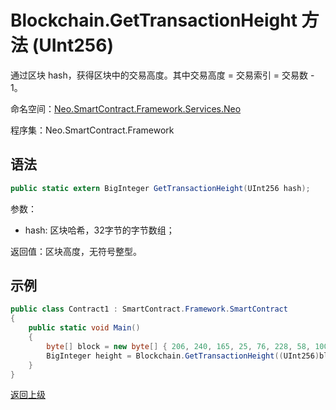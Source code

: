 # Blockchain.GetTransactionHeight 方法 (UInt256)

通过区块 hash，获得区块中的交易高度。其中交易高度 = 交易索引 = 交易数 - 1。

命名空间：[Neo.SmartContract.Framework.Services.Neo](../../neo.md)

程序集：Neo.SmartContract.Framework

## 语法

```c#
public static extern BigInteger GetTransactionHeight(UInt256 hash);
```
参数： 

- hash: 区块哈希，32字节的字节数组；

返回值：区块高度，无符号整型。

## 示例

```c#
public class Contract1 : SmartContract.Framework.SmartContract
{
    public static void Main()
    {
        byte[] block = new byte[] { 206, 240, 165, 25, 76, 228, 58, 100, 117, 184, 213, 171, 61, 96, 34, 234, 129, 116, 60, 232, 71, 11, 231, 143, 195, 123, 5, 190, 250, 182, 14, 152 };
        BigInteger height = Blockchain.GetTransactionHeight((UInt256)block);
    }
}
```



[返回上级](../Blockchain.md)